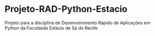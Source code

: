 # Projeto-RAD-Python-Estacio
Projeto para a disciplina de Desenvolvimento Rápido de Aplicações em Python da Faculdade Estácio de Sá do Recife
